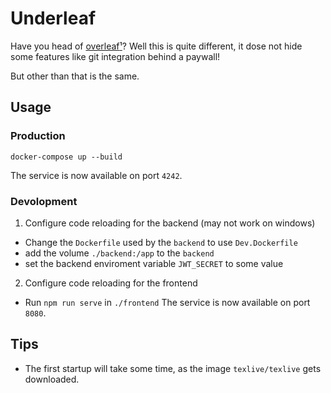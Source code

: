 # Underleaf

Have you head of [overleaf](https://overleaf.com)[¹](https://github.com/overleaf/overleaf)? Well this is quite different, it dose not hide some features like git integration behind a paywall!

But other than that is the same.

## Usage
### Production
```
docker-compose up --build
```
The service is now available on port `4242`. 
### Devolopment
1. Configure code reloading for the backend (may not work on windows)
- Change the `Dockerfile` used by the `backend` to use `Dev.Dockerfile`
- add the volume `./backend:/app` to the `backend`
- set the backend enviroment variable `JWT_SECRET` to some value
2. Configure code reloading for the frontend
- Run `npm run serve` in `./frontend`
The service is now available on port `8080`.

## Tips
- The first startup will take some time, as the image `texlive/texlive` gets downloaded.